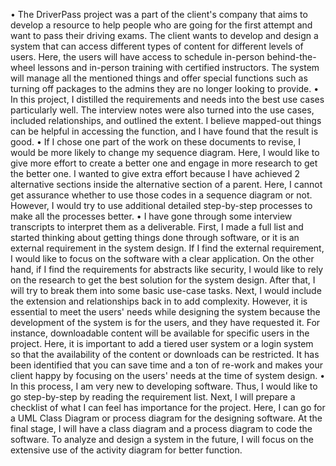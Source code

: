 •	The DriverPass project was a part of the client's company that aims to develop a resource to help people who are going for the first attempt and want to pass their driving exams. The client wants to develop and design a system that can access different types of content for different levels of users. Here, the users will have access to schedule in-person behind-the-wheel lessons and in-person training with certified instructors. The system will manage all the mentioned things and offer special functions such as turning off packages to the admins they are no longer looking to provide. 
•	In this project, I distilled the requirements and needs into the best use cases particularly well. The interview notes were also turned into the use cases, included relationships, and outlined the extent. I believe mapped-out things can be helpful in accessing the function, and I have found that the result is good. 
•	If I chose one part of the work on these documents to revise, I would be more likely to change my sequence diagram. Here, I would like to give more effort to create a better one and engage in more research to get the better one. I wanted to give extra effort because I have achieved 2 alternative sections inside the alternative section of a parent. Here, I cannot get assurance whether to use those codes in a sequence diagram or not. However, I would try to use additional detailed step-by-step processes to make all the processes better. 
•	I have gone through some interview transcripts to interpret them as a deliverable. First, I made a full list and started thinking about getting things done through software, or it is an external requirement in the system design. If I find the external requirement, I would like to focus on the software with a clear application. On the other hand, if I find the requirements for abstracts like security, I would like to rely on the research to get the best solution for the system design. After that, I will try to break them into some basic use-case tasks. Next, I would include the extension and relationships back in to add complexity. 
However, it is essential to meet the users' needs while designing the system because the development of the system is for the users, and they have requested it. For instance, downloadable content will be available for specific users in the project. Here, it is important to add a tiered user system or a login system so that the availability of the content or downloads can be restricted. It has been identified that you can save time and a ton of re-work and makes your client happy by focusing on the users' needs at the time of system design. 
•	In this process, I am very new to developing software. Thus, I would like to go step-by-step by reading the requirement list. Next, I will prepare a checklist of what I can feel has importance for the project. Here, I can go for a UML Class Diagram or process diagram for the designing software. At the final stage, I will have a class diagram and a process diagram to code the software. To analyze and design a system in the future, I will focus on the extensive use of the activity diagram for better function. 
